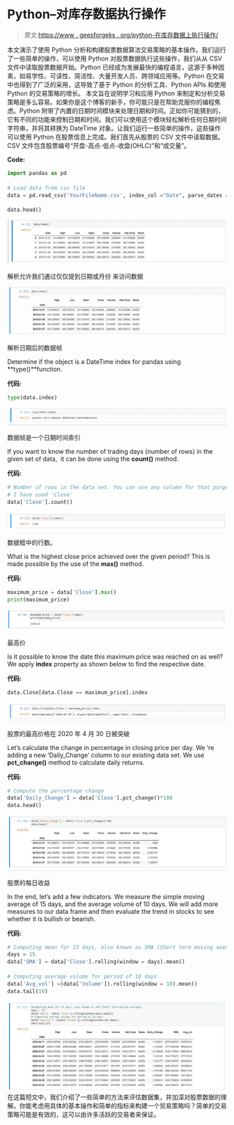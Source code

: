 # Python–对库存数据执行操作

> 原文:[https://www . geesforgeks . org/python-在库存数据上执行操作/](https://www.geeksforgeeks.org/python-performing-operations-on-the-stock-data/)

本文演示了使用 Python 分析和构建股票数据算法交易策略的基本操作。我们运行了一些简单的操作，可以使用 Python 对股票数据执行这些操作，我们从从 CSV 文件中读取股票数据开始。Python 已经成为发展最快的编程语言，这源于多种因素，如易学性、可读性、简洁性、大量开发人员、跨领域应用等。Python 在交易中也得到了广泛的采用，这导致了基于 Python 的分析工具、Python APIs 和使用 Python 的交易策略的增长。
本文旨在说明学习和应用 Python 来制定和分析交易策略是多么容易。如果你是这个博客的新手，你可能只是在帮助克服你的编程焦虑。Python 附带了内置的日期时间模块来处理日期和时间。正如你可能猜到的，它有不同的功能来控制日期和时间。我们可以使用这个模块轻松解析任何日期时间字符串，并将其转换为 DateTime 对象。让我们运行一些简单的操作，这些操作可以使用 Python 在股票信息上完成。我们首先从股票的 CSV 文件中读取数据。CSV 文件包含股票编号“开盘-高点-低点-收盘(OHLC)”和“成交量”。

**Code:**

```py
import pandas as pd

# Load data from csv file
data = pd.read_csv('YourFileName.csv', index_col ="Date", parse_dates = True)

data.head()
```

![](img/468279d7ab154c628a90633f3b7b1766.png)

解析允许我们通过仅仅提到日期或月份
来访问数据

![](img/84ba621d5671d2c97caba5455f1a5ac1.png)

解析日期后的数据帧

Determine if the object is a DateTime index for pandas using **type()**function.

**代码:**

```py
type(data.index)
```

![](img/468e4bbd70316188185303d19b31c3b6.png)

数据帧是一个日期时间索引

If you want to know the number of trading days (number of rows) in the given set of data,  it can be done using the **count()** method.

**代码:**

```py
# Number of rows in the data set. You can use any column for that purpose.
# I have used 'Close'
data['Close'].count()
```

![](img/f5e960a310635a7b6e1bd0a7d4228ed0.png)

数据框中的行数。

What is the highest close price achieved over the given period? This is made possible by the use of the **max()** method.

**代码:**

```py
maximum_price = data['Close'].max()
print(maximum_price)
```

![](img/9277da82789ec00af4f233d5ea4ce462.png)

最高价

Is it possible to know the date this maximum price was reached on as well? We apply **index** property as shown below to find the respective date.

**代码:**

```py
data.Close[data.Close == maximum_price].index
```

![](img/4d6994765210358081e98a63db478261.png)

股票的最高价格在 2020 年 4 月 30 日被突破

Let’s calculate the change in percentage in closing price per day. We ‘re adding a new ‘Daily_Change’ column to our existing data set. We use **pct_change()** method to calculate daily returns.

**代码:**

```py
# Compute the percentage change
data['Daily_Change'] = data['Close'].pct_change()*100
data.head()
```

![](img/e5551ddfb54e06e46a4595b286d262dc.png)

股票的每日收益

In the end, let’s add a few indicators. We measure the simple moving average of 15 days, and the average volume of 10 days. We will add more measures to our data frame and then evaluate the trend in stocks to see whether it is bullish or bearish.

**代码:**

```py
# Computing mean for 15 days, also known as SMA (Short term moving average)
days = 15
data['SMA'] = data['Close'].rolling(window = days).mean()

# Computing average volume for period of 10 days
data['Avg_vol'] =(data['Volume']).rolling(window = 10).mean()
data.tail(10)
```

![](img/c610c0e12870e0ed36f3afb47641d581.png)
在这篇短文中，我们介绍了一些简单的方法来评估数据集，并加深对股票数据的理解。你能考虑用具体的基本操作和简单的指标来构建一个贸易策略吗？简单的交易策略可能是有效的，这可以由许多活跃的交易者来保证。